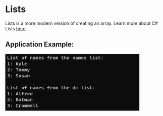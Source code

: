 # Lists

Lists is a more modern version of creating an array. Learn more about C# Lists [here](https://learn.microsoft.com/en-us/dotnet/csharp/tour-of-csharp/tutorials/arrays-and-collections). 

## Application Example:
![list](https://github.com/Thesnowmanndev/CSharp-Education/blob/main/CSharp-Mastercourse/Applications/Console%20Applications/App%208%20-%20Lists/list.png?raw=true)